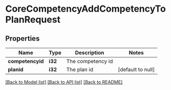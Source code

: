 # CoreCompetencyAddCompetencyToPlanRequest

## Properties

Name | Type | Description | Notes
------------ | ------------- | ------------- | -------------
**competencyid** | **i32** | The competency id | 
**planid** | **i32** | The plan id | [default to null]

[[Back to Model list]](../README.md#documentation-for-models) [[Back to API list]](../README.md#documentation-for-api-endpoints) [[Back to README]](../README.md)


